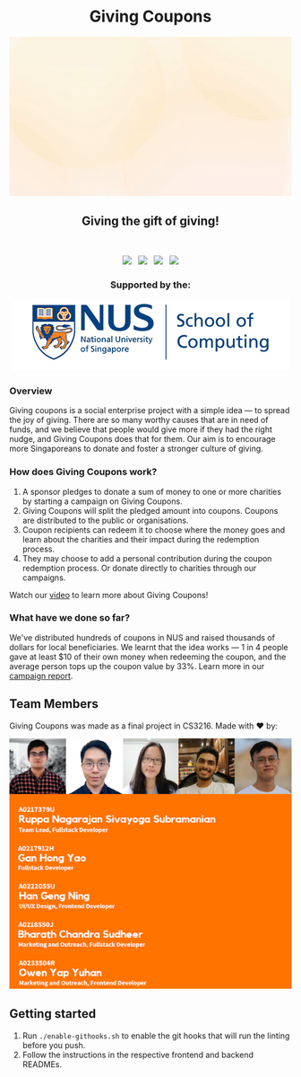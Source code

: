 <h1 align="center">Giving Coupons</h1>

<div align='center'>
  <img src="assets/giving-coupons.gif">
</div>

<h2 align="center">Giving the gift of giving!</h2>

<br>

<p align="center">
<img src="https://github.com/Giving-Coupons/giving-coupons/actions/workflows/build-docker-images.yml/badge.svg" /> 
&nbsp; 
<img src="https://github.com/Giving-Coupons/giving-coupons/actions/workflows/lint-frontend.yml/badge.svg"/>
&nbsp; 
<img src="https://github.com/Giving-Coupons/giving-coupons/actions/workflows/build-frontend.yml/badge.svg"/>
&nbsp; 
<img src="https://github.com/Giving-Coupons/giving-coupons/actions/workflows/lint-backend.yml/badge.svg"/>
</p>

<h3 align="center">Supported by the:</h3>

<p align="center"><img src="assets/logo-soc.png"/></p>

### Overview

Giving coupons is a social enterprise project with a simple idea — to spread the joy of giving. There are so many worthy causes that are in need of funds, and we believe that people would give more if they had the right nudge, and Giving Coupons does that for them. Our aim is to encourage more Singaporeans to donate and foster a stronger culture of giving.

### How does Giving Coupons work?

1. A sponsor pledges to donate a sum of money to one or more charities by starting a campaign on Giving Coupons.
1. Giving Coupons will split the pledged amount into coupons. Coupons are distributed to the public or organisations.
1. Coupon recipients can redeem it to choose where the money goes and learn about the charities and their impact during the redemption process.
1. They may choose to add a personal contribution during the coupon redemption process. Or donate directly to charities through our campaigns.

Watch our [video](https://www.youtube.com/watch?v=n02Co0pLkS0&feature=youtu.be) to learn more about Giving Coupons!

### What have we done so far?

We've distributed hundreds of coupons in NUS and raised thousands of dollars for local beneficiaries. We learnt that the idea works — 1 in 4 people gave at least $10 of their own money when redeeming the coupon, and the average person tops up the coupon value by 33%. Learn more in our [campaign report](./campaign-report.pdf).

## Team Members

Giving Coupons was made as a final project in CS3216. Made with ❤️ by:

<div align='center'>
  <img src="assets/roles.png">
</div>

## Getting started

1. Run `./enable-githooks.sh` to enable the git hooks that will run the linting before you push.
1. Follow the instructions in the respective frontend and backend READMEs.
